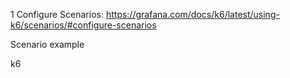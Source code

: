 1 Configure Scenarios: https://grafana.com/docs/k6/latest/using-k6/scenarios/#configure-scenarios

Scenario example 

k6 
